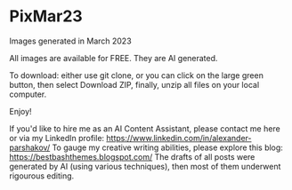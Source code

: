# PixMar23
Images generated in March 2023

All images are available for FREE. They are AI generated. 

To download: either use git clone, or you can click on the large green button, then select Download ZIP, finally, unzip all files on your local computer.

Enjoy!

If you'd like to hire me as an AI Content Assistant, please contact me here or via my LinkedIn profile: https://www.linkedin.com/in/alexander-parshakov/
To gauge my creative writing abilities, please explore this blog:
https://bestbashthemes.blogspot.com/
The drafts of all posts were generated by AI (using various techniques), then most of them underwent rigourous editing.
